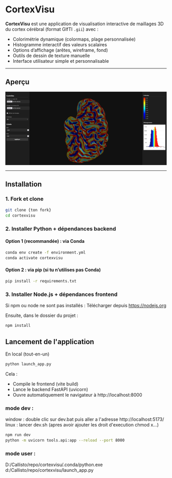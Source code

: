 # CortexVisu

**CortexVisu** est une application de visualisation interactive de maillages 3D du cortex cérébral (format GIfTI `.gii`) avec :

- Colorimétrie dynamique (colormaps, plage personnalisée)
- Histogramme interactif des valeurs scalaires
- Options d’affichage (arêtes, wireframe, fond)
- Outils de dessin de texture manuelle
- Interface utilisateur simple et personnalisable

---

## Aperçu


![alt text](https://github.com/maximedieudonne/cortexvisu/blob/master/asset/screen.JPG)

---

## Installation

### 1. Fork et clone

```bash
git clone {ton fork}
cd cortexvisu
```

### 2. Installer Python + dépendances backend

#### Option 1 (recommandée) : via Conda

```bash
conda env create -f environment.yml
conda activate cortexvisu
```

#### Option 2 : via pip (si tu n’utilises pas Conda)

```bash
pip install -r requirements.txt
```

### 3. Installer Node.js + dépendances frontend

Si npm ou node ne sont pas installés : Télécharger depuis https://nodejs.org

Ensuite, dans le dossier du projet :

```bash
npm install
```

## Lancement de l'application

En local (tout-en-un)

```bash
python launch_app.py
```

Cela : 
- Compile le frontend (vite build)
- Lance le backend FastAPI (uvicorn)
- Ouvre automatiquement le navigateur à http://localhost:8000


### mode dev : 

window : double clic sur dev.bat puis aller a l'adresse http://localhost:5173/
linux : lancer dev.sh (apres avoir ajouter les droit d'execution chmod x...)
```bash
npm run dev
python -m uvicorn tools.api:app --reload --port 8000
```

### mode user :
D:/Callisto/repo/cortexvisu/.conda/python.exe d:/Callisto/repo/cortexvisu/launch_app.py
